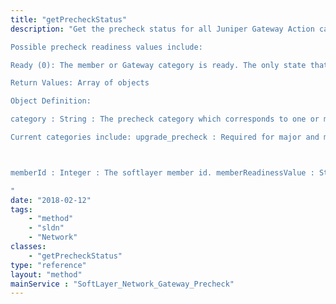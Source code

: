 ```yaml
---
title: "getPrecheckStatus"
description: "Get the precheck status for all Juniper Gateway Action categories which require a readiness check before executing. Reference cloud.ibm.com documentation for more details. 

Possible precheck readiness values include: 

Ready (0): The member or Gateway category is ready. The only state that will be allowed to execute the Action. Not Ready (1): The member or Gateway category is not ready. This could occur because of several reasons. Either a precheck error occur, or the precheck has not run within the precheck timeout window. Check the returnCode for details on the specific error. Reference the cloud.ibm.com documentation for recovery details. Running (2): The precheck is currently running with no errors. Incomplete (3): The other member in the Gateway failed, therefore the current member could not complete it's precheck. Unsupported (4): The category is unsupported for the given member or Gateway. Expired (5) : The precheck record has expired so will need to be run again. Unchecked (6) : The precheck for the category has never been run. Current (7) : The gateway state is current so running precheck is not required.  This commonly relates to version upgrade if gateway is in most update version. 

Return Values: Array of objects 

Object Definition: 

category : String : The precheck category which corresponds to one or more executeable actions. 

Current categories include: upgrade_precheck : Required for major and minor upgrade version actions. license_precheck : Required for license upgrade and downgrade actions. reload_precheck : Required for OS Reload action. rollback_precheck : Optional and related to upgrade_precheck.  Only returned if getRollbackPrecheck is provided and set to True (1). 



memberId : Integer : The softlayer member id. memberReadinessValue : String : The precheck readiness state for the member. See possible readiness values above. gatewayReadinessValue : String : The precheck readiness state for the gateway : See possible readiness values above. returnCode : Integer : The return code. 0 if no error. Reference cloud.ibm.com documentation for details. 

"
date: "2018-02-12"
tags:
    - "method"
    - "sldn"
    - "Network"
classes:
    - "getPrecheckStatus"
type: "reference"
layout: "method"
mainService : "SoftLayer_Network_Gateway_Precheck"
---
```


